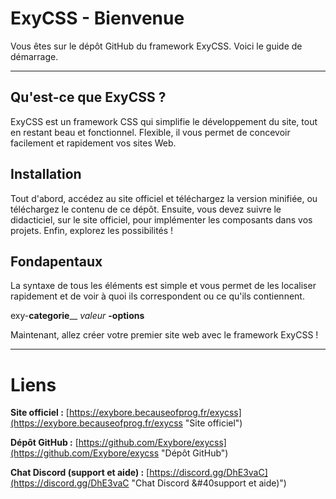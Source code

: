# ExyCSS - Bienvenue
Vous êtes sur le dépôt GitHub du framework ExyCSS. Voici le guide de démarrage.

----------
## Qu'est-ce que ExyCSS ?
ExyCSS est un framework CSS qui simplifie le développement du site, tout en restant beau et fonctionnel.
Flexible, il vous permet de concevoir facilement et rapidement vos sites Web.
## Installation
Tout d'abord, accédez au site officiel et téléchargez la version minifiée, ou téléchargez le contenu de ce dépôt. Ensuite, vous devez suivre le didacticiel, sur le site officiel, pour implémenter les composants dans vos projets. Enfin, explorez les possibilités !
## Fondapentaux
La syntaxe de tous les éléments est simple et vous permet de les localiser rapidement et de voir à quoi ils correspondent ou ce qu'ils contiennent.

exy-**categorie**\_\_ *valeur* **-options**


Maintenant, allez créer votre premier site web avec le framework ExyCSS !

----------
# Liens

**Site officiel :** [https://exybore.becauseofprog.fr/exycss](https://exybore.becauseofprog.fr/exycss "Site officiel")

**Dépôt GitHub :** [https://github.com/Exybore/exycss](https://github.com/Exybore/exycss "Dépôt GitHub")

**Chat Discord (support et aide) :** [https://discord.gg/DhE3vaC](https://discord.gg/DhE3vaC "Chat Discord &#40support et aide&#41;")
